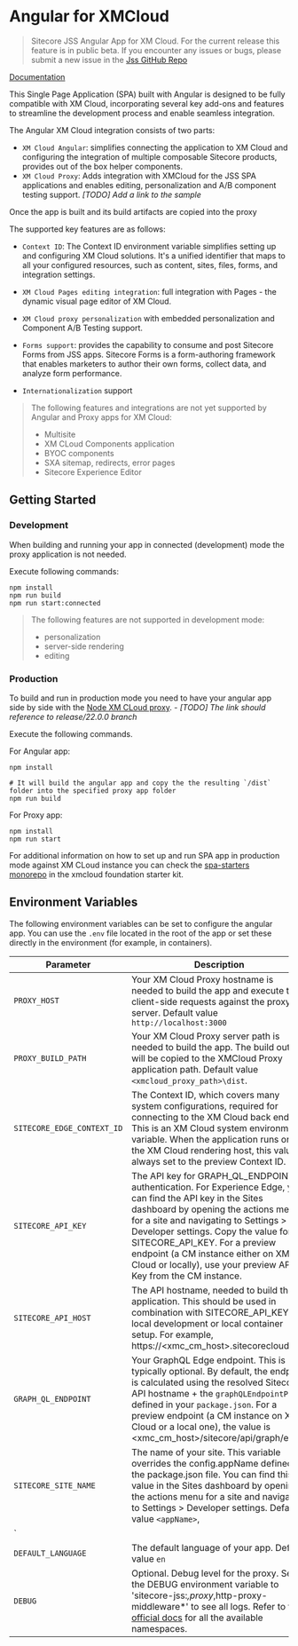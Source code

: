 ﻿# Angular for XMCloud

> Sitecore JSS Angular App for XM Cloud. For the current release this feature is in public beta.
> If you encounter any issues or bugs, please submit a new issue in the [Jss GitHub Repo](https://github.com/Sitecore/jss)

[Documentation](https://doc.sitecore.com/xmc/en/developers/jss/latest/jss-xmc/introducing-sitecore-javascript-rendering-sdk.html)

This Single Page Application (SPA) built with Angular is designed to be fully compatible with XM Cloud, incorporating several key add-ons and features to streamline the development process and enable seamless integration.

The Angular XM Cloud integration consists of two parts:
- `XM Cloud Angular`: simplifies connecting the application to XM Cloud and configuring the integration of multiple composable Sitecore products, provides out of the box helper components.
- `XM Cloud Proxy`: Adds integration with XMCloud for the JSS SPA applications and enables editing, personalization and A/B component testing support. *[TODO] Add a link to the sample*

Once the app is built and its build artifacts are copied into the proxy

The supported key features are as follows:

- `Context ID`: The Context ID environment variable simplifies setting up and configuring XM Cloud solutions. It's a unified identifier that maps to all your configured resources, such as content, sites, files, forms, and integration settings.

- `XM Cloud Pages editing integration`: full integration with Pages - the dynamic visual page editor of XM Cloud.

- `XM Cloud proxy personalization` with embedded personalization and Component A/B Testing support.

- `Forms support`: provides the capability to consume and post Sitecore Forms from JSS apps. Sitecore Forms is a form-authoring framework that enables marketers to author their own forms, collect data, and analyze form performance.

- `Internationalization` support

> The following features and integrations are not yet supported by Angular and Proxy apps for XM Cloud:
> - Multisite
> - XM CLoud Components application
> - BYOC components
> - SXA sitemap, redirects, error pages
> - Sitecore Experience Editor

## Getting Started

### Development

When building and running your app in connected (development) mode the proxy application is not needed.

Execute following commands:
```shell
npm install
npm run build
npm run start:connected
```

> The following features are not supported in development mode:
> * personalization
> * server-side rendering
> * editing

### Production

To build and run in production mode you need to have your angular app side by side with the [Node XM CLoud proxy](https://github.com/Sitecore/jss/tree/dev/packages/create-sitecore-jss/src/templates/node-xmcloud-proxy). - *[TODO] The link should reference to release/22.0.0 branch*

Execute the following commands.

For Angular app:
```shell
npm install

# It will build the angular app and copy the the resulting `/dist` folder into the specified proxy app folder
npm run build
```

For Proxy app:

```shell
npm install
npm run start
```

For additional information on how to set up and run SPA app in production mode against XM CLoud instance you can check the [spa-starters monorepo](https://github.com/sitecorelabs/xmcloud-foundation-head/tree/main/headapps/spa-starter) in the xmcloud foundation starter kit.

## Environment Variables

The following environment variables can be set to configure the angular app. You can use the `.env` file located in the root of the app or set these directly in the environment (for example, in containers).

| Parameter                              | Description                                                                                                                                |
| -------------------------------------- | ------------------------------------------------------------------------------------------------------------------------------------------ |
| `PROXY_HOST`                        | Your XM Cloud Proxy hostname is needed to build the app and execute the client-side requests against the proxy server. Default value `http://localhost:3000`                                                                                                                  |
| `PROXY_BUILD_PATH`                              | Your XM Cloud Proxy server path is needed to build the app. The build output will be copied to the XMCloud Proxy application path. Default value `<xmcloud_proxy_path>\dist`.
| `SITECORE_EDGE_CONTEXT_ID`                              | The Context ID, which covers many system configurations, required for connecting to the XM Cloud back end. This is an XM Cloud system environment variable. When the application runs on the XM Cloud rendering host, this value is always set to the preview Context ID.                   |
| `SITECORE_API_KEY`                              | The API key for GRAPH_QL_ENDPOINT authentication. For Experience Edge, you can find the API key in the Sites dashboard by opening the actions menu for a site and navigating to Settings > Developer settings. Copy the value for SITECORE_API_KEY. For a preview endpoint (a CM instance either on XM Cloud or locally), use your preview API Key from the CM instance.
| `SITECORE_API_HOST`                              | The API hostname, needed to build the application. This should be used in combination with SITECORE_API_KEY for local development or local container setup. For example, https://<xmc_cm_host>.sitecorecloud.io.                   |
| `GRAPH_QL_ENDPOINT`                              | Your GraphQL Edge endpoint. This is typically optional. By default, the endpoint is calculated using the resolved Sitecore API hostname + the `graphQLEndpointPath` defined in your `package.json`. For a preview endpoint (a CM instance on XM Cloud or a local one), the value is <xmc_cm_host>/sitecore/api/graph/edge.  |
| `SITECORE_SITE_NAME`                              | The name of your site. This variable overrides the config.appName defined in the package.json file. You can find this value in the Sites dashboard by opening the actions menu for a site and navigating to Settings > Developer settings. Default value `<appName>`,
`                  |
| `DEFAULT_LANGUAGE`                              | The default language of your app. Default value `en`                  |
| `DEBUG`                  | Optional. Debug level for the proxy. Set the DEBUG environment variable to 'sitecore-jss:*,proxy*,http-proxy-middleware*' to see all logs. Refer to the [official docs](https://doc.sitecore.com/xp/en/developers/hd/latest/sitecore-headless-development/debug-logging-in-jss-apps.html#namespaces) for all the available namespaces.
